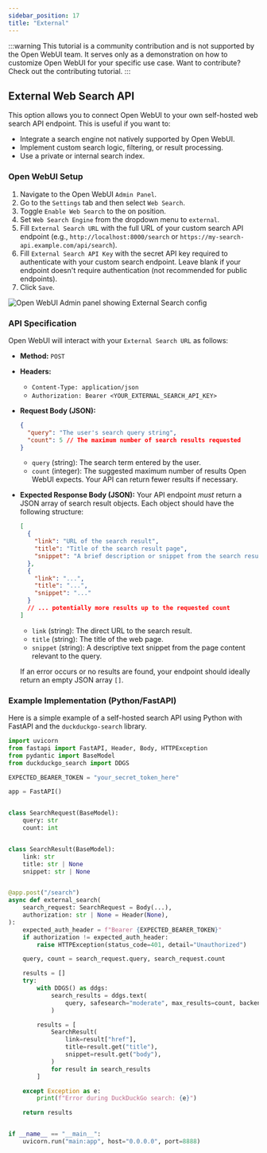 ```yaml
---
sidebar_position: 17
title: "External"
---
```


:::warning
This tutorial is a community contribution and is not supported by the Open WebUI team. It serves only as a demonstration on how to customize Open WebUI for your specific use case. Want to contribute? Check out the contributing tutorial.
:::

## External Web Search API

This option allows you to connect Open WebUI to your own self-hosted web search API endpoint. This is useful if you want to:

*   Integrate a search engine not natively supported by Open WebUI.
*   Implement custom search logic, filtering, or result processing.
*   Use a private or internal search index.

### Open WebUI Setup

1.  Navigate to the Open WebUI `Admin Panel`.
2.  Go to the `Settings` tab and then select `Web Search`.
3.  Toggle `Enable Web Search` to the on position.
4.  Set `Web Search Engine` from the dropdown menu to `external`.
5.  Fill `External Search URL` with the full URL of your custom search API endpoint (e.g., `http://localhost:8000/search` or `https://my-search-api.example.com/api/search`).
6.  Fill `External Search API Key` with the secret API key required to authenticate with your custom search endpoint. Leave blank if your endpoint doesn't require authentication (not recommended for public endpoints).
7.  Click `Save`.

![Open WebUI Admin panel showing External Search config](/images/tutorial_external_search.png)

### API Specification

Open WebUI will interact with your `External Search URL` as follows:

*   **Method:** `POST`
*   **Headers:**
    *   `Content-Type: application/json`
    *   `Authorization: Bearer <YOUR_EXTERNAL_SEARCH_API_KEY>`
*   **Request Body (JSON):**
    ```json
    {
      "query": "The user's search query string",
      "count": 5 // The maximum number of search results requested
    }
    ```
    *   `query` (string): The search term entered by the user.
    *   `count` (integer): The suggested maximum number of results Open WebUI expects. Your API can return fewer results if necessary.

*   **Expected Response Body (JSON):**
    Your API endpoint *must* return a JSON array of search result objects. Each object should have the following structure:
    ```json
    [
      {
        "link": "URL of the search result",
        "title": "Title of the search result page",
        "snippet": "A brief description or snippet from the search result page"
      },
      {
        "link": "...",
        "title": "...",
        "snippet": "..."
      }
      // ... potentially more results up to the requested count
    ]
    ```
    *   `link` (string): The direct URL to the search result.
    *   `title` (string): The title of the web page.
    *   `snippet` (string): A descriptive text snippet from the page content relevant to the query.

    If an error occurs or no results are found, your endpoint should ideally return an empty JSON array `[]`.

### Example Implementation (Python/FastAPI)

Here is a simple example of a self-hosted search API using Python with FastAPI and the `duckduckgo-search` library.

```python
import uvicorn
from fastapi import FastAPI, Header, Body, HTTPException
from pydantic import BaseModel
from duckduckgo_search import DDGS

EXPECTED_BEARER_TOKEN = "your_secret_token_here"

app = FastAPI()


class SearchRequest(BaseModel):
    query: str
    count: int


class SearchResult(BaseModel):
    link: str
    title: str | None
    snippet: str | None


@app.post("/search")
async def external_search(
    search_request: SearchRequest = Body(...),
    authorization: str | None = Header(None),
):
    expected_auth_header = f"Bearer {EXPECTED_BEARER_TOKEN}"
    if authorization != expected_auth_header:
        raise HTTPException(status_code=401, detail="Unauthorized")

    query, count = search_request.query, search_request.count

    results = []
    try:
        with DDGS() as ddgs:
            search_results = ddgs.text(
                query, safesearch="moderate", max_results=count, backend="lite"
            )

        results = [
            SearchResult(
                link=result["href"],
                title=result.get("title"),
                snippet=result.get("body"),
            )
            for result in search_results
        ]

    except Exception as e:
        print(f"Error during DuckDuckGo search: {e}")

    return results


if __name__ == "__main__":
    uvicorn.run("main:app", host="0.0.0.0", port=8888)
```